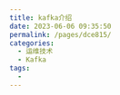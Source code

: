 ```yaml
---
title: kafka介绍
date: 2023-06-06 09:35:50
permalink: /pages/dce815/
categories:
  - 运维技术
  - Kafka
tags:
  - 
---
```

